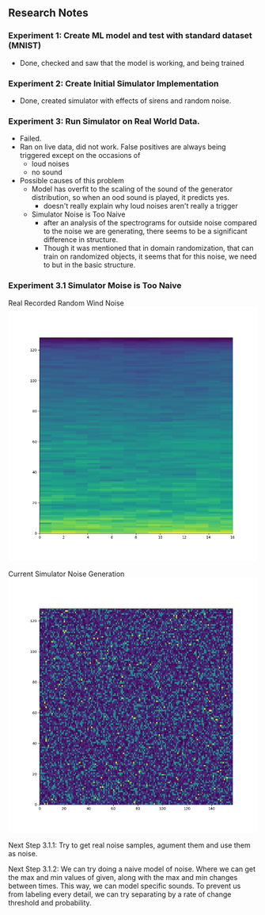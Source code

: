 ## Research Notes
### Experiment 1: Create ML model and test with standard dataset (MNIST)
- Done, checked and saw that the model is working, and being trained

### Experiment 2: Create Initial Simulator Implementation
- Done, created simulator with effects of sirens and random noise.

### Experiment 3: Run Simulator on Real World Data.
- Failed.
- Ran on live data, did not work. False positives are always being triggered except on the occasions of 
	- loud noises 
	- no sound
- Possible causes of this problem
	- Model has overfit to the scaling of the sound of the generator distribution, so when an ood sound is played, it predicts yes.
		- doesn't really explain why loud noises aren't really a trigger
	- Simulator Noise is Too Naive
		- after an analysis of the spectrograms for outside noise compared to the noise we are generating, there seems to be a significant difference in structure.
		- Though it was mentioned that in domain randomization, that can train on randomized objects, it seems that for this noise, we need to but in the basic structure.

### Experiment 3.1 Simulator Moise is Too Naive
Real Recorded Random Wind Noise
![Real Recorded Random Wind Noise](experiments/real_noise_data.png)


Current Simulator Noise Generation
![Current Simulator Noise Generation](experiments/naive_gen_noise_data.png)

Next Step 3.1.1: Try to get real noise samples, agument them and use them as noise. 

Next Step 3.1.2: We can try doing a naive model of noise. Where we can get the max and min values of given, along with the max and min changes between times. This way, we can model specific sounds. To prevent us from labeling every detail, we can try separating by a rate of change threshold and probability.

